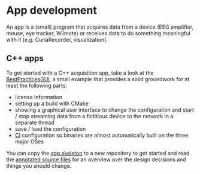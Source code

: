 # App development

An app is a (small) program that acquires data from a device (EEG amplifier,
mouse, eye tracker, Wiimote) or receives data to do something meaningful with
it (e.g. CuriaRecorder, visualization).

## C++ apps

To get started with a C++ acquisition app, take a look at the
[BestPracticesGUI](https://github.com/labstreaminglayer/App-BestPracticesGUI/),
a small example that provides a solid groundwork for at least the following
parts:

- license information
- setting up a build with CMake
- showing a graphical user interface to change the configuration and start /
  stop streaming data from a fictitious device to the network in a separate
  thread
- save / load the configuration
- [CI](CI.md) configuration so binaries are almost automatically built on the
  three major OSes

You can copy the [app skeleton](https://github.com/labstreaminglayer/App-BestPracticesGUI/tree/master/appskeleton)
to a new repository to get started and read the
[annotated source files](https://github.com/labstreaminglayer/App-BestPracticesGUI/tree/master/doc)
for an overview over the design decisions and things you should change.


